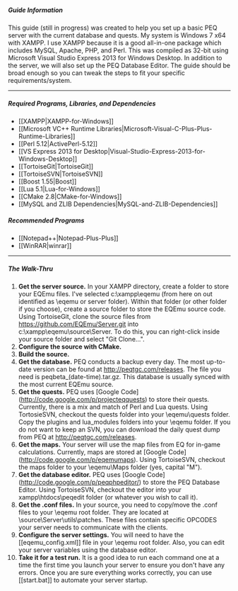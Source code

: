 ##### Guide Information
This guide (still in progress) was created to help you set up a basic PEQ server with the current database and quests. My system is Windows 7 x64 with XAMPP. I use XAMPP because it is a good all-in-one package which includes MySQL, Apache, PHP, and Perl. This was compiled as 32-bit using Microsoft Visual Studio Express 2013 for Windows Desktop. In addition to the server, we will also set up the PEQ Database Editor. The guide should be broad enough so you can tweak the steps to fit your specific requirements/system.

***

##### Required Programs, Libraries, and Dependencies
* [[XAMPP|XAMPP-for-Windows]]
* [[Microsoft VC++ Runtime Libraries|Microsoft-Visual-C-Plus-Plus-Runtime-Libraries]]
* [[Perl 5.12|ActivePerl-5.12]]
* [[VS Express 2013 for Desktop|Visual-Studio-Express-2013-for-Windows-Desktop]]
* [[TortoiseGit|TortoiseGit]]
* [[TortoiseSVN|TortoiseSVN]]
* [[Boost 1.55|Boost]]
* [[Lua 5.1|Lua-for-Windows]]
* [[CMake 2.8|CMake-for-Windows]]
* [[MySQL and ZLIB Dependencies|MySQL-and-ZLIB-Dependencies]]

##### Recommended Programs
* [[Notepad++|Notepad-Plus-Plus]]
* [[WinRAR|winrar]]

***

##### The Walk-Thru
1. **Get the server source.** In your XAMPP directory, create a folder to store your EQEmu files. I've selected c:\xampp\eqemu (from here on out identified as \eqemu or server folder). Within that folder (or other folder if you choose), create a source folder to store the EQEmu source code. Using TortoiseGit, clone the source files from https://github.com/EQEmu/Server.git into c:\xampp\eqemu\source\Server\. To do this, you can right-click inside your source folder and select "Git Clone...".
2. **Configure the source with CMake.**
3. **Build the source.**
4. **Get the database.** PEQ conducts a backup every day. The most up-to-date version can be found at http://peqtgc.com/releases. The file you need is peqbeta_(date-time).tar.gz. This database is usually synced with the most current EQEmu source.
5. **Get the quests.** PEQ uses [Google Code] (http://code.google.com/p/projecteqquests) to store their quests. Currently, there is a mix and match of Perl and Lua quests. Using TortosieSVN, checkout the quests folder into your \eqemu\quests folder. Copy the plugins and lua_modules folders into your \eqemu folder. If you do not want to keep an SVN, you can download the daily quest dump from PEQ at http://peqtgc.com/releases.
6. **Get the maps.** Your server will use the map files from EQ for in-game calculations. Currently, maps are stored at [Google Code] (http://code.google.com/p/eqemumaps). Using TortoiseSVN, checkout the maps folder to your \eqemu\Maps folder (yes, capital "M").
7. **Get the database editor.** PEQ uses [Google Code] (http://code.google.com/p/peqphpeditor/) to store the PEQ Database Editor. Using TortoiseSVN, checkout the editor into your xampp\htdocs\peqedit folder (or whatever you wish to call it).
8. **Get the .conf files.** In your source, you need to copy/move the .conf files to your \eqemu root folder. They are located at \source\Server\utils\patches. These files contain specific OPCODES your server needs to communicate with the clients.
9. **Configure the server settings.** You will need to have the [[eqemu_config.xml]] file in your \eqemu root folder. Also, you can edit your server variables using the database editor.
10. **Take it for a test run.** It is a good idea to run each command one at a time the first time you launch your server to ensure you don't have any errors. Once you are sure everything works correctly, you can use [[start.bat]] to automate your server startup.